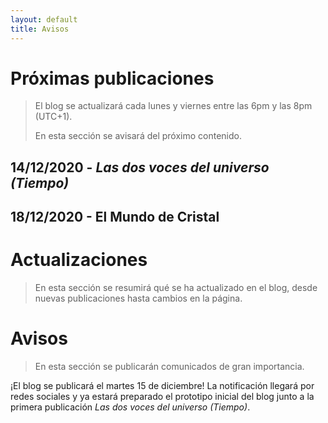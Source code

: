 ```yaml
---
layout: default
title: Avisos
---
```


# Próximas publicaciones

>El blog se actualizará cada lunes y viernes entre las 6pm y las 8pm (UTC+1).
>
>En esta sección se avisará del próximo contenido.

## 14/12/2020 - *Las dos voces del universo (Tiempo)*

## 18/12/2020 - El Mundo de Cristal

# Actualizaciones

> En esta sección se resumirá qué se ha actualizado en el blog, desde nuevas publicaciones hasta cambios en la página.

# Avisos

> En esta sección se publicarán comunicados de gran importancia.

¡El blog se publicará el martes 15 de diciembre! La notificación llegará por redes sociales y ya estará preparado el prototipo inicial del blog junto a la primera publicación *Las dos voces del universo (Tiempo)*.